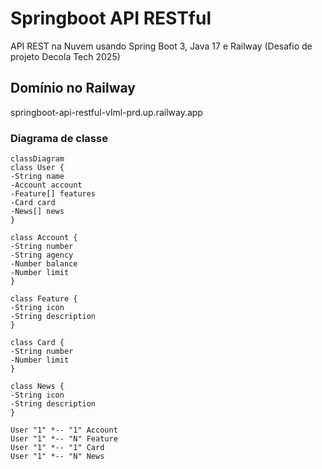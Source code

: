 # Springboot API RESTful

API REST na Nuvem usando Spring Boot 3, Java 17 e Railway
(Desafio de projeto Decola Tech 2025)

## Domínio no Railway
springboot-api-restful-vlml-prd.up.railway.app

### Diagrama de classe
``` mermaid
classDiagram
class User {
-String name
-Account account
-Feature[] features
-Card card
-News[] news
}

class Account {
-String number
-String agency
-Number balance
-Number limit
}

class Feature {
-String icon
-String description
}

class Card {
-String number
-Number limit
}

class News {
-String icon
-String description
}

User "1" *-- "1" Account
User "1" *-- "N" Feature
User "1" *-- "1" Card
User "1" *-- "N" News

```
